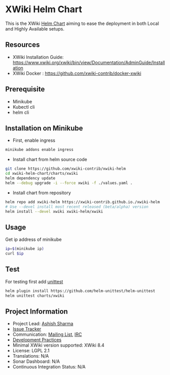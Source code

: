 # XWiki Helm Chart

This is the XWiki [Helm Chart](https://helm.sh/) aiming to ease the deployment in both Local and Highly Available setups.  


## Resources

* XWiki Installation Guide: https://www.xwiki.org/xwiki/bin/view/Documentation/AdminGuide/Installation
* XWiki Docker : https://github.com/xwiki-contrib/docker-xwiki

## Prerequisite

* Minikube
* Kubectl cli
* helm cli

## Installation on Minikube

* First, enable ingress

```bash
minikube addons enable ingress
```

* Install chart from helm source code

```bash
git clone https://github.com/xwiki-contrib/xwiki-helm
cd xwiki-helm-chart/charts/xwiki 
helm dependency update
helm --debug upgrade -i --force xwiki -f ./values.yaml .
```

* Install chart from repository 

```bash
helm repo add xwiki-helm https://xwiki-contrib.github.io./xwiki-helm 
# Use --devel install most recent released (beta/alpha) version
helm install --devel xwiki xwiki-helm/xwiki 
```

## Usage

Get ip address of minikube 

```bash
ip=$(minikube ip)
curl $ip
```

## Test

For testing first add [unittest](https://github.com/helm-unittest/helm-unittest#install)
```bash
helm plugin install https://github.com/helm-unittest/helm-unittest
helm unittest charts/xwiki 
```

## Project Information

* Project Lead: [Ashish Sharma](https://www.xwiki.org/xwiki/bin/view/XWiki/ashish932)
* [Issue Tracker](http://jira.xwiki.org/browse/HELM)
* Communication: [Mailing List](http://dev.xwiki.org/xwiki/bin/view/Community/MailingLists), [IRC](http://dev.xwiki.org/xwiki/bin/view/Community/IRC)
* [Development Practices](http://dev.xwiki.org)
* Minimal XWiki version supported: XWiki 8.4
* License: LGPL 2.1
* Translations: N/A
* Sonar Dashboard: N/A
* Continuous Integration Status: N/A
